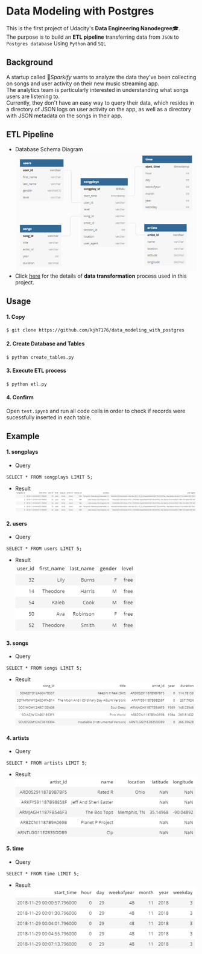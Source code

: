 # Data Modeling with Postgres
This is the first project of Udacity's **Data Engineering Nanodegree**:mortar_board:.  
The purpose is to build an **ETL pipeline** transferring data from `JSON` to `Postgres database` Using `Python` and `SQL`

## Background
A startup called :musical_note:*Sparkify* wants to analyze the data they've been collecting on songs and user activity on their new music streaming app.  
The analytics team is particularly interested in understanding what songs users are listening to.  
Currently, they don't have an easy way to query their data, which resides in a directory of JSON logs on user activity on the app, as well as a directory with JSON metadata on the songs in their app.  

## ETL Pipeline
- Database Schema Diagram
![ERD](/images/db_schema.PNG "ERD from https://dbdiagram.io/")
- Click [here](https://github.com/kjh7176/data_modeling_with_postgres/wiki/ETL-Pipeline) for the details of **data transformation** process used in this project.

## Usage
#### 1. Copy
```
$ git clone https://github.com/kjh7176/data_modeling_with_postgres
```

#### 2. Create Database and Tables
```
$ python create_tables.py
```

#### 3. Execute ETL process
```
$ python etl.py
```

#### 4. Confirm  
   Open `test.ipynb` and run all code cells in order to check if records were sucessfully inserted in each table.

## Example
#### 1. songplays 
- Query
```
SELECT * FROM songplays LIMIT 5;
```
- Result  
![songplays](/images/songplays.PNG)
   
#### 2. users
- Query
```
SELECT * FROM users LIMIT 5;
```
- Result  
![users](/images/users.PNG)
   
#### 3. songs
- Query
```
SELECT * FROM songs LIMIT 5;
```
- Result  
![songs](/images/songs.PNG)

#### 4. artists
- Query
```
SELECT * FROM artists LIMIT 5;
```
- Result  
![artists](/images/artists.PNG)

#### 5. time
- Query
```
SELECT * FROM time LIMIT 5;
```
- Result
![time](/images/time.PNG)